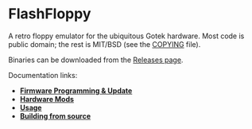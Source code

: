 # FlashFloppy

A retro floppy emulator for the ubiquitous Gotek hardware.
Most code is public domain; the rest is MIT/BSD (see the
[COPYING](../COPYING) file).

Binaries can be downloaded from the
[Releases page](https://github.com/keirf/FlashFloppy/releases).

Documentation links:
- [**Firmware Programming & Update**](Flash.md)
- [**Hardware Mods**](Hardware.md)
- [**Usage**](Usage.md)
- [**Building from source**](Build.md)
